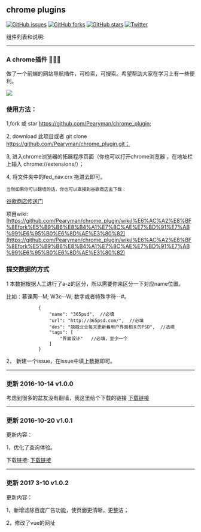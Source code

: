 ## chrome plugins

[![GitHub issues](https://img.shields.io/github/issues/Pearyman/chrome_plugin.svg)](https://github.com/Pearyman/chrome_plugin/issues)
[![GitHub forks](https://img.shields.io/github/forks/Pearyman/chrome_plugin.svg)](https://github.com/Pearyman/chrome_plugin/network)
[![GitHub stars](https://img.shields.io/github/stars/Pearyman/chrome_plugin.svg)](https://github.com/Pearyman/chrome_plugin/stargazers)
[![Twitter](https://img.shields.io/twitter/url/https/github.com/Pearyman/chrome_plugin.svg?style=social)](https://twitter.com/intent/tweet?text=Wow:&url=%5Bobject%20Object%5D)

组件列表和说明:

------------------
### A chrome插件 🚀🚀🚀

做了一个前端的网站导航插件，可检索，可搜索。希望帮助大家在学习上有一些便利。

![](http://7xw3j4.com1.z0.glb.clouddn.com/fed_cj.gif)


### 使用方法：

1,fork 或 star https://github.com/Pearyman/chrome_plugin;

2, download 此项目或者 git clone https://github.com/Pearyman/chrome_plugin.git；

3, 进入chrome浏览器的拓展程序页面（你也可以打开chrome浏览器 ，在地址栏上输入 chrome://extensions/）；

4, 将文件夹中的fed_nav.crx 拖进去即可。

`当然如果你可以翻墙的话，你也可以直接到谷歌商店去下载：`

[谷歌商店传送门](https://chrome.google.com/webstore/detail/%E5%89%8D%E7%AB%AF%E5%AF%BC%E8%88%AA/kimhkkondjpjhnllknndckjppgbjnjai?hl=zh-CN)


项目wiki:[https://github.com/Pearyman/chrome_plugin/wiki/%E6%AC%A2%E8%BF%8Efork%E5%B9%B6%E8%B4%A1%E7%8C%AE%E7%BD%91%E7%AB%99%E6%95%B0%E6%8D%AE%E3%80%82](https://github.com/Pearyman/chrome_plugin/wiki/%E6%AC%A2%E8%BF%8Efork%E5%B9%B6%E8%B4%A1%E7%8C%AE%E7%BD%91%E7%AB%99%E6%95%B0%E6%8D%AE%E3%80%82)



### 提交数据的方式

1 本数据根据人工进行了a-z的区分，所以需要你来区分一下对应name位置。

  比如：慕课网--M; W3c--W; 数字或者特殊字符--#。

```
            {
                "name": "365psd",  //必填
                "url": "http://365psd.com/",  //必填
                "des": "兢兢业业每天更新着用户界面相关的PSD",  //选填
                "tags": [
                    "界面设计"   //必填，至少一个
                ]
            }

```

2， 新建一个issue，在issue中填上数据即可。

--------------

### 更新 2016-10-14     v1.0.0



考虑到很多的盆友没有翻墙，我这里给个下载的链接
[下载链接](http://7xw3j4.com1.z0.glb.clouddn.com/fed_nav_v1.0.1.crx)


--------------
### 更新 2016-10-20     v1.0.1

更新内容：

1，优化了查询体验。

下载链接:
[下载链接](http://7xw3j4.com1.z0.glb.clouddn.com/fed_nav_v1.0.1.crx)


--------------
### 更新 2017 3-10     v1.0.2

更新内容：

1，新增滤除百度广告功能，使页面更清晰，更整洁；

2，修改了vue的网址
